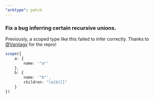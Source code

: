 ```yaml
---
"arktype": patch
---
```


### Fix a bug inferring certain recursive unions.

Previously, a scoped type like this failed to infer correctly. Thanks to [@Vanilagy](https://github.com/Vanilagy) for the repro!

```ts
scope({
    a: {
        name: '"a"'
    },
    b: {
        name: '"b"',
        children: "(a|b)[]"
    }
})
```
